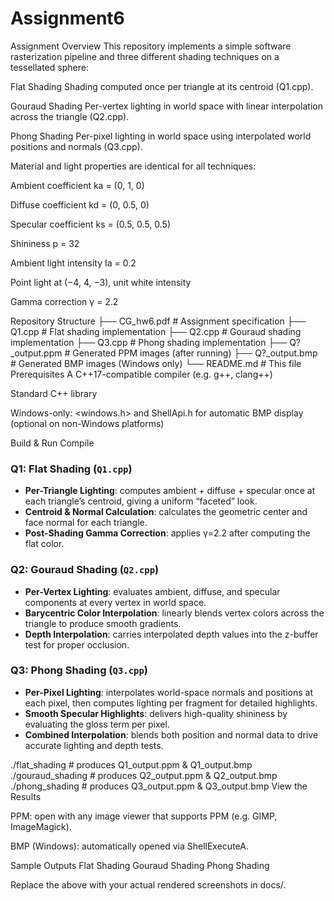# Assignment6
 Assignment Overview
This repository implements a simple software rasterization pipeline and three different shading techniques on a tessellated sphere:

Flat Shading
Shading computed once per triangle at its centroid (Q1.cpp).

Gouraud Shading
Per-vertex lighting in world space with linear interpolation across the triangle (Q2.cpp).

Phong Shading
Per-pixel lighting in world space using interpolated world positions and normals (Q3.cpp).

Material and light properties are identical for all techniques:

Ambient coefficient ka = (0, 1, 0)

Diffuse coefficient kd = (0, 0.5, 0)

Specular coefficient ks = (0.5, 0.5, 0.5)

Shininess p = 32

Ambient light intensity Ia = 0.2

Point light at (−4, 4, −3), unit white intensity

Gamma correction γ = 2.2

 Repository Structure
├── CG_hw6.pdf           # Assignment specification
├── Q1.cpp               # Flat shading implementation
├── Q2.cpp               # Gouraud shading implementation
├── Q3.cpp               # Phong shading implementation
├── Q?_output.ppm        # Generated PPM images (after running)
├── Q?_output.bmp        # Generated BMP images (Windows only)
└── README.md            # This file
 Prerequisites
A C++17-compatible compiler (e.g. g++, clang++)

Standard C++ library

Windows-only: <windows.h> and ShellApi.h for automatic BMP display (optional on non-Windows platforms)

 Build & Run
Compile


### Q1: Flat Shading (`Q1.cpp`)
- **Per-Triangle Lighting**: computes ambient + diffuse + specular once at each triangle’s centroid, giving a uniform “faceted” look.  
- **Centroid & Normal Calculation**: calculates the geometric center and face normal for each triangle.  
- **Post-Shading Gamma Correction**: applies γ=2.2 after computing the flat color.

### Q2: Gouraud Shading (`Q2.cpp`)
- **Per-Vertex Lighting**: evaluates ambient, diffuse, and specular components at every vertex in world space.  
- **Barycentric Color Interpolation**: linearly blends vertex colors across the triangle to produce smooth gradients.  
- **Depth Interpolation**: carries interpolated depth values into the z-buffer test for proper occlusion.

### Q3: Phong Shading (`Q3.cpp`)
- **Per-Pixel Lighting**: interpolates world-space normals and positions at each pixel, then computes lighting per fragment for detailed highlights.  
- **Smooth Specular Highlights**: delivers high-quality shininess by evaluating the gloss term per pixel.  
- **Combined Interpolation**: blends both position and normal data to drive accurate lighting and depth tests.  


./flat_shading      # produces Q1_output.ppm & Q1_output.bmp
./gouraud_shading   # produces Q2_output.ppm & Q2_output.bmp
./phong_shading     # produces Q3_output.ppm & Q3_output.bmp
View the Results

PPM: open with any image viewer that supports PPM (e.g. GIMP, ImageMagick).

BMP (Windows): automatically opened via ShellExecuteA.

 Sample Outputs
Flat Shading	Gouraud Shading	Phong Shading

Replace the above with your actual rendered screenshots in docs/.
